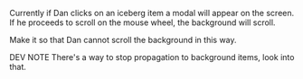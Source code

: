 Currently if Dan clicks on an iceberg item a modal will appear on the screen. If he proceeds to scroll on the mouse wheel, the background will scroll.

Make it so that Dan cannot scroll the background in this way.

DEV NOTE
There's a way to stop propagation to background items, look into that.